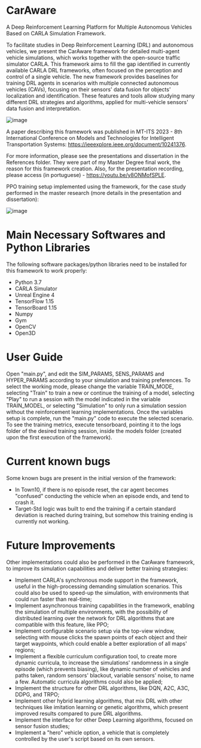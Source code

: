 # CarAware
A Deep Reinforcement Learning Platform for Multiple Autonomous Vehicles Based on CARLA Simulation Framework.

To facilitate studies in Deep Reinforcement Learning (DRL) and autonomous vehicles, we present the CarAware framework for detailed multi-agent vehicle simulations, which works together with the open-source traffic simulator CARLA. This framework aims to fill the gap identified in currently available CARLA DRL frameworks, often focused on the perception and control of a single vehicle. The new framework provides baselines for training DRL agents in scenarios with multiple connected autonomous vehicles (CAVs), focusing on their sensors' data fusion for objects' localization and identification. These features and tools allow studying many different DRL strategies and algorithms, applied for multi-vehicle sensors' data fusion and interpretation.

![image](https://github.com/user-attachments/assets/749f998e-21b8-456d-8301-433d0f49c2d7)

A paper describing this framework was published in MT-ITS 2023 - 8th International Conference on Models and Technologies for Intelligent Transportation Systems: https://ieeexplore.ieee.org/document/10241376.

For more information, please see the presentations and dissertation in the References folder. They were part of my Master Degree final work, the reason for this framework creation.
Also, for the presentation recording, please access (in portuguese) - https://youtu.be/y8ONMofSPLE.

PPO training setup implemented using the framework, for the case study performed in the master research (more details in the presentation and dissertation):

![image](https://github.com/user-attachments/assets/7ce81925-cb9c-443e-a61c-1e3cb8c5f606)

# Main Necessary Softwares and Python Libraries
The following software packages/python libraries need to be installed for this framework to work properly:

- Python 3.7
- CARLA Simulator
- Unreal Engine 4
- TensorFlow 1.15
- TensorBoard 1.15
- Numpy
- Gym
- OpenCV
- Open3D

# User Guide
Open "main.py", and edit the SIM_PARAMS, SENS_PARAMS and HYPER_PARAMS according to your simulation and training preferences.
To select the working mode, please change the variable TRAIN_MODE, selecting "Train" to train a new or continue the training of a model, selecting "Play" to run a session with the model indicated in the variable TRAIN_MODEL, or selecting "Simulation" to only run a simulation session without the reinforcement learning implementations.
Once the variables setup is complete, run the "main.py" code to execute the selected scenario. To see the training metrics, execute tensorboard, pointing it to the logs folder of the desired training session, inside the models folder (created upon the first execution of the framework).

# Current known bugs
Some known bugs are present in the initial version of the framework:

- In Town10, if there is no episode reset, the car agent becomes "confused" conducting the vehicle when an episode ends, and tend to crash it.
- Target-Std logic was built to end the training if a certain standard deviation is reached during training, but somehow this training ending is currently not working.

# Future Improvements
Other implementations could also be performed in the CarAware framework, to improve its simulation capabilities and deliver better training strategies:

- Implement CARLA's synchronous mode support in the framework, useful in the high-processing demanding simulation scenarios. This could also be used to speed-up the simulation, with environments that could run faster than real-time;
- Implement asynchronous training capabilities in the framework, enabling the simulation of multiple environments, with the possibility of distributed learning over the network for DRL algorithms that are compatible with this feature, like PPO;
- Implement configurable scenario setup via the top-view window, selecting with mouse clicks the spawn points of each object and their target waypoints, which could enable a better exploration of all maps' regions;
- Implement a flexible curriculum configuration tool, to create more dynamic curricula, to increase the simulations' randomness in a single episode (which prevents biasing), like dynamic number of vehicles and paths taken, random sensors' blackout, variable sensors' noise, to name a few. Automatic curricula algorithms could also be applied;
- Implement the structure for other DRL algorithms, like DQN, A2C, A3C, DDPG, and TRPO;
- Implement other hybrid learning algorithms, that mix DRL with other techniques like imitation learning or genetic algorithms, which present improved results compared to pure DRL algorithms.
- Implement the interface for other Deep Learning algorithms, focused on sensor fusion studies;
- Implement a "hero" vehicle option, a vehicle that is completely controlled by the user's script based on its own sensors.
